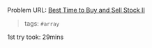Problem URL: [Best Time to Buy and Sell Stock II](https://leetcode.com/problems/best-time-to-buy-and-sell-stock-ii/)

> tags: `#array`

1st try took: 29mins